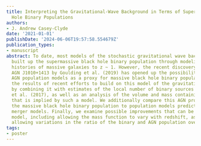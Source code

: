 ```yaml
---
title: Interpreting the Gravitational-Wave Background in Terms of Supermassive Black
  Hole Binary Populations
authors:
- J. Andrew Casey-Clyde
date: '2021-01-01'
publishDate: '2024-06-06T19:57:58.554679Z'
publication_types:
- manuscript
abstract: To date, most models of the stochastic gravitational wave background have
  built up the supermassive black hole binary population through modeling the merger
  histories of massive galaxies to z ~ 1. However, the recent discovery of the dual
  AGN J1010+1413 by Goulding et al. (2019) has opened up the possibility of using
  AGN population models as a proxy for massive black hole binary populations. We present
  the results of recent efforts to build on this model of the gravitational wave background
  by combining it with estimates of the local number of binary sources from Mingarelli
  et al. (2017), as well as an analysis of the volume and mass containing the background
  that is implied by such a model. We additionally compare this AGN proxy model of
  the massive black hole binary population to population models predicted by galactic
  merger models. Finally, we examine possible improvements that can be made to this
  model, including allowing the mass function to vary with redshift, as well as by
  allowing variations in the ratio of the binary and AGN population over redshift.
tags:
- poster
---
```

